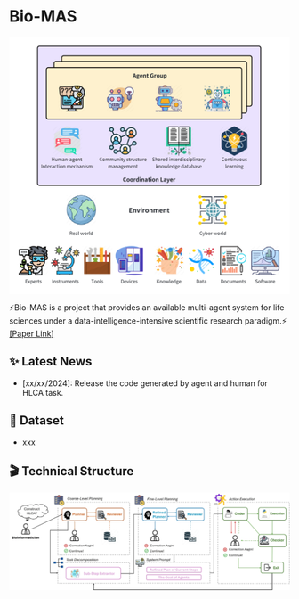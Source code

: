 # Bio-MAS

<div align=center>
<img src="assets/mas.png" width = "540" alt="mas" align=center />
</div>

⚡Bio-MAS is a project that provides an available multi-agent system for life sciences under a data-intelligence-intensive scientific research paradigm.⚡ [[Paper Link]]()

## ✨ Latest News
- [xx/xx/2024]: Release the code generated by agent and human for HLCA task.

## 🤔 Dataset
- xxx

## 🎬 Technical Structure

<div align=center>
<img src="assets/tech.jpg" width = "780" alt="mas" align=center />
</div>


